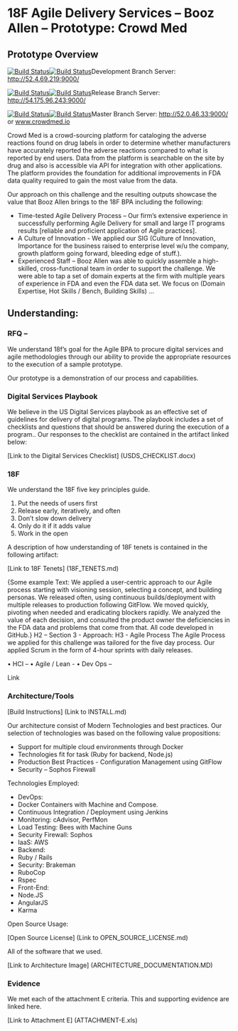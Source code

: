 # 18F Agile Delivery Services – Booz Allen – Prototype: Crowd Med

## Prototype Overview

[![Build Status](http://52.0.92.86:8080/buildStatus/icon?job=Development_FrontEnd_Builder)](http://52.0.92.86:8080/view/Development/job/Development_FrontEnd_Builder/)[![Build Status](http://52.0.92.86:8080/buildStatus/icon?job=Development_API_Builder)](http://52.0.92.86:8080/view/Development/job/Development_API_Builder/)Development Branch Server: http://52.4.69.219:9000/

[![Build Status](http://52.0.92.86:8080/buildStatus/icon?job=Release_FrontEnd_Builder)](http://52.0.92.86:8080/view/Release/job/Release_FrontEnd_Builder/)[![Build Status](http://52.0.92.86:8080/buildStatus/icon?job=Release_API_Builder)](http://52.0.92.86:8080/view/Release/job/Release_API_Builder/)Release Branch Server: http://54.175.96.243:9000/

[![Build Status](http://52.0.92.86:8080/buildStatus/icon?job=Master_FrontEnd_Builder)](http://52.0.92.86:8080/view/Master/job/Master_FrontEnd_Builder/)[![Build Status](http://52.0.92.86:8080/buildStatus/icon?job=Master_API_Builder)](http://52.0.92.86:8080/view/Master/job/Master_API_Builder/)Master Branch Server: http://52.0.46.33:9000/ or www.crowdmed.io

Crowd Med is a crowd-sourcing platform for cataloging the adverse reactions found on drug labels in order to determine whether manufacturers have accurately reported the adverse reactions compared to what is reported by end users.  Data from the platform is searchable on the site by drug and also is accessible via API for integration with other applications.   The platform provides the foundation for additional improvements in FDA data quality required to gain the most value from the data.

Our approach on this challenge and the resulting outputs showcase the value that Booz Allen brings to the 18F BPA including the following:

*	Time-tested Agile Delivery Process – Our firm’s extensive experience in successfully performing Agile Delivery for small and large IT programs results [reliable and proficient application of Agile practices].
*	A Culture of Innovation - We applied our SIG (Culture of Innovation, Importance for the business raised to enterprise level w/u the company, growth platform going forward, bleeding edge of stuff.).
*	Experienced Staff – Booz Allen was able to quickly assemble a high-skilled, cross-functional team in order to support the challenge.  We were able to tap a set of domain experts at the firm with multiple years of experience in FDA and even the FDA data set.   We focus on (Domain Expertise, Hot Skills / Bench, Building Skills) …

## Understanding:

### RFQ –
We understand 18f’s goal for the Agile BPA to procure digital services and agile methodologies through our ability to provide the appropriate resources to the execution of a sample prototype.

Our prototype is a demonstration of our process and capabilities.

### Digital Services Playbook
We believe in the US Digital Services playbook as an effective set of guidelines for delivery of digital programs.  The playbook includes a set of checklists and questions that should be answered during the execution of a program..  Our responses to the checklist are contained in the artifact linked below:

[Link to the Digital Services Checklist] (USDS_CHECKLIST.docx)

### 18F
We understand the 18F five key principles guide.

1.	Put the needs of users first
2.	Release early, iteratively, and often 
3.	Don’t slow down delivery
4.	Only do it if it adds value
5.	Work in the open

A description of how understanding of 18F tenets is contained in the following artifact:

[Link to 18F Tenets] (18F_TENETS.md)

{Some example Text: We applied a user-centric approach to our Agile process starting with visioning session, selecting a concept, and building personas.   We released often, using continuous builds/deployment with multiple releases to production following GitFlow.   We moved quickly, pivoting when needed and eradicating blockers rapidly.  We analyzed the value of each decision, and consulted the product owner the deficiencies in the FDA data and problems that come from that. All code developed in GitHub.}
H2 – Section 3 - Approach:
H3 - Agile Process
The Agile Process we applied for this challenge was tailored for the five day process.   Our applied Scrum in the form of 4-hour sprints with daily releases.

•	HCI – 
•	Agile / Lean - 
•	Dev Ops – 

Link

### Architecture/Tools

[Build Instructions] (Link to INSTALL.md)

Our architecture consist of Modern Technologies and best practices.  Our selection of technologies was based on the following value propositions:
*	Support for multiple cloud environments through Docker 
*	Technologies fit for task (Ruby for backend, Node.js)
*	Production Best Practices - Configuration Management using GitFlow
*	Security – Sophos Firewall

Technologies Employed:
*	DevOps:
  *	Docker Containers with Machine and Compose.
  *	Continuous Integration / Deployment using Jenkins
  *	Monitoring: cAdvisor, PerfMon
  *	Load Testing: Bees with Machine Guns
  *	Security Firewall: Sophos
  *	IaaS: AWS
*	Backend:
  *	Ruby / Rails
  *	Security: Brakeman
  *	RuboCop
  *	Rspec
*	Front-End:
  *	Node.JS
  *	AngularJS
  *	Karma


Open Source Usage:

[Open Source License] (Link to OPEN_SOURCE_LICENSE.md)

All of the software that we used.




[Link to Architecture Image] (ARCHITECTURE_DOCUMENTATION.MD)

### Evidence
We met each of the attachment E criteria.  This and supporting evidence are linked here.

[Link to Attachment E] (ATTACHMENT-E.xls)
